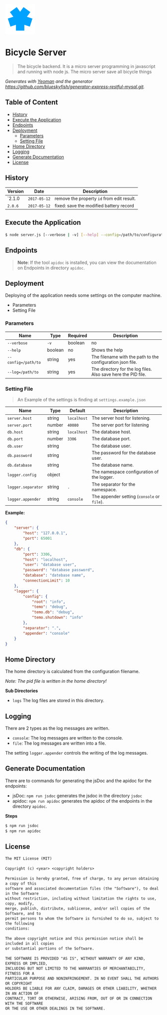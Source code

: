 
![Bicycle Server](logo.png)

# Bicycle Server

> The bicycle backend. It is a micro server programming in javascript and running with node js. The micro server save all bicycle things

_Generates with [Yeoman][yeoman] and the generator <https://github.com/blueskyfish/generator-express-restful-mysql.git>._

## Table of Content

* [History](#history)
* [Execute the Application](#user-content-execute-the-application)
* [Endpoints](#user-content-endpoints)
* [Deployment](#user-content-deployment)
	* [Parameters](#user-content-parameters)
	* [Setting File](#user-content-setting-file)
* [Home Directory](#user-content-home-directory)
* [Logging](#user-content-logging)
* [Generate Documentation](#user-content-generate-documentation)
* [License](#user-content-license)

## History

| Version     | Date         | Description
|-------------|:------------:|---------------------------------
| `2.1.0      | `2017-05-12` | remove the property `id` from edit result.
| `2.0.6`     | `2017-05-12` | fixed: save the modified battery record

## Execute the Application

```sh
$ node server.js [--verbose | -v] [--help] --config=/path/to/configuration.json --log=/path/to/log/dir
```

## Endpoints

> **Note**: If the tool `apidoc` is installed, you can view the documentation on Endpoints in directory `apidoc`.


## Deployment

Deploying of the application needs some settings on the computer machine.

* Parameters
* Setting File

### Parameters

Name                | Type    | Required | Description
--------------------|---------|----------|-------------------------------------------
`--verbose` | `-v`  | boolean | no       | Show more logging messages
`--help`            | boolean | no       | Shows the help
`--config=/path/to` | string  | yes      | The filename with the path to the configuration json file.
`--log=/path/to`    | string  | yes      | The directory for the log files. Also save here the PID file.


### Setting File

> An Example of the settings is finding at `settings.example.json`

Name                | Type    | Default     | Description
--------------------|---------|-------------|------------------------------------------
`server.host`       | string  | `localhost` | The server host for listening.
`server.port`       | number  | `40080`     | The server port for listening
`db.host`           | string  | `localhost` | The database host.
`db.port`           | number  | `3306`      | The database port.
`db.user`           | string  |             | The database user.
`db.password`       | string  |             | The password for the database user.
`db.database`       | string  |             | The database name.
`logger.config`     | object  |             | The namespace configuration of the logger.
`logger.separator`  | string  | `.`         | The separator for the namespace.
`logger.appender`   | string  | `console`   | The appender setting (`console` or `file`).


**Example:**

```json
{
    "server": {
        "host": "127.0.0.1",
        "port": 65001
    },
    "db": {
        "port": 3306,
        "host": "localhost",
        "user": "database user",
        "password": "database password",
        "database": "datebase name",
        "connectionLimit": 10
    },
    "logger": {
        "config": {
            "root": "info",
            "temo": "debug",
            "temo.db": "debug",
            "temo.shutdown": "info"
        },
        "separator": ".",
        "appender": "console"
    }
}
```


## Home Directory

The home directory is calculated from the configuration filename.

*Note: The pid file is written in the home directory!*

**Sub Directories**

* `logs` The log files are stored in this directory.


## Logging

There are 2 types as the log messages are written.

* `console`: The log messages are written to the console.
* `file`: The log messages are written into a file.

The setting `logger.appender` controls the writing of the log messages.

## Generate Documentation

There are to commands for generating the jsDoc and the apidoc for the endpoints:

* jsDoc: `npm run jsdoc` generates the jsdoc in the directory `jsdoc`
* apidoc: `npm run apidoc` generates the apidoc of the endpoints in the directory `apidoc`.

**Steps**

```sh
$ npm run jsdoc
$ npm run apidoc
```


## License

```
The MIT License (MIT)

Copyright (c) <year> <copyright holders>

Permission is hereby granted, free of charge, to any person obtaining a copy of this
software and associated documentation files (the "Software"), to deal in the Software
without restriction, including without limitation the rights to use, copy, modify,
merge, publish, distribute, sublicense, and/or sell copies of the Software, and to
permit persons to whom the Software is furnished to do so, subject to the following
conditions:

The above copyright notice and this permission notice shall be included in all copies
or substantial portions of the Software.

THE SOFTWARE IS PROVIDED "AS IS", WITHOUT WARRANTY OF ANY KIND, EXPRESS OR IMPLIED,
INCLUDING BUT NOT LIMITED TO THE WARRANTIES OF MERCHANTABILITY, FITNESS FOR A
PARTICULAR PURPOSE AND NONINFRINGEMENT. IN NO EVENT SHALL THE AUTHORS OR COPYRIGHT
HOLDERS BE LIABLE FOR ANY CLAIM, DAMAGES OR OTHER LIABILITY, WHETHER IN AN ACTION OF
CONTRACT, TORT OR OTHERWISE, ARISING FROM, OUT OF OR IN CONNECTION WITH THE SOFTWARE
OR THE USE OR OTHER DEALINGS IN THE SOFTWARE.
```


[github]: https://github.com
[yeoman]: http://yeoman.io

